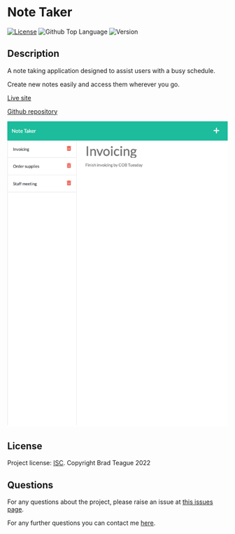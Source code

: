 # Note Taker

[![License](https://img.shields.io/badge/License-ISC-blue)](https://opensource.org/licenses/ISC)
![Github Top Language](https://img.shields.io/github/languages/top/bradbrad88/note-taker)
![Version](https://img.shields.io/badge/Version-1.0.0-blue)

## Description

A note taking application designed to assist users with a busy schedule.

Create new notes easily and access them wherever you go.

[Live site](https://brad-teague-note-taker.herokuapp.com)

[Github repository](https://github.com/bradbrad88/note-taker)

![screenshot](./assets/screenshot.png)

## License

Project license: [ISC](https://opensource.org/licenses/ISC). Copyright Brad Teague 2022

## Questions

For any questions about the project, please raise an issue at [this issues page](https://github.com/bradbrad88/note-taker/issues).

For any further questions you can contact me [here](b_rad88@live.com).
